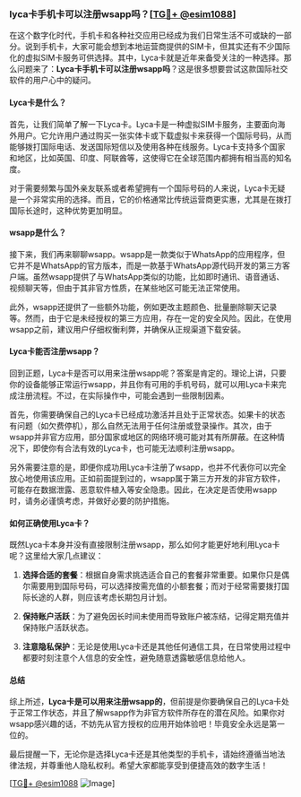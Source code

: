 ### lyca卡手机卡可以注册wsapp吗？[[TG💪+ @esim1088](https://t.me/s/esim1088)]

在这个数字化时代，手机卡和各种社交应用已经成为我们日常生活不可或缺的一部分。说到手机卡，大家可能会想到本地运营商提供的SIM卡，但其实还有不少国际化的虚拟SIM卡服务可供选择。其中，Lyca卡就是近年来备受关注的一种选择。那么问题来了：**Lyca卡手机卡可以注册wsapp吗**？这是很多想要尝试这款国际社交软件的用户心中的疑问。

#### Lyca卡是什么？

首先，让我们简单了解一下Lyca卡。Lyca卡是一种虚拟SIM卡服务，主要面向海外用户。它允许用户通过购买一张实体卡或下载虚拟卡来获得一个国际号码，从而能够拨打国际电话、发送国际短信以及使用各种在线服务。Lyca卡支持多个国家和地区，比如英国、印度、阿联酋等，这使得它在全球范围内都拥有相当高的知名度。

对于需要频繁与国外亲友联系或者希望拥有一个国际号码的人来说，Lyca卡无疑是一个非常实用的选择。而且，它的价格通常比传统运营商更实惠，尤其是在拨打国际长途时，这种优势更加明显。

#### wsapp是什么？

接下来，我们再来聊聊wsapp。wsapp是一款类似于WhatsApp的应用程序，但它并不是WhatsApp的官方版本，而是一款基于WhatsApp源代码开发的第三方客户端。虽然wsapp提供了与WhatsApp类似的功能，比如即时通讯、语音通话、视频聊天等，但由于其非官方性质，在某些地区可能无法正常使用。

此外，wsapp还提供了一些额外功能，例如更改主题颜色、批量删除聊天记录等。然而，由于它是未经授权的第三方应用，存在一定的安全风险。因此，在使用wsapp之前，建议用户仔细权衡利弊，并确保从正规渠道下载安装。

#### Lyca卡能否注册wsapp？

回到正题，Lyca卡是否可以用来注册wsapp呢？答案是肯定的。理论上讲，只要你的设备能够正常运行wsapp，并且你有可用的手机号码，就可以用Lyca卡来完成注册流程。不过，在实际操作中，可能会遇到一些限制因素。

首先，你需要确保自己的Lyca卡已经成功激活并且处于正常状态。如果卡的状态有问题（如欠费停机），那么自然无法用于任何注册或登录操作。其次，由于wsapp并非官方应用，部分国家或地区的网络环境可能对其有所屏蔽。在这种情况下，即使你有合法有效的Lyca卡，也可能无法顺利注册wsapp。

另外需要注意的是，即便你成功用Lyca卡注册了wsapp，也并不代表你可以完全放心地使用该应用。正如前面提到过的，wsapp属于第三方开发的非官方软件，可能存在数据泄露、恶意软件植入等安全隐患。因此，在决定是否使用wsapp时，请务必谨慎考虑，并做好必要的防护措施。

#### 如何正确使用Lyca卡？

既然Lyca卡本身并没有直接限制注册wsapp，那么如何才能更好地利用Lyca卡呢？这里给大家几点建议：

1. **选择合适的套餐**：根据自身需求挑选适合自己的套餐非常重要。如果你只是偶尔需要用到国际号码，可以选择按需充值的小额套餐；而对于经常需要拨打国际长途的人群，则应该考虑长期包月计划。
   
2. **保持账户活跃**：为了避免因长时间未使用而导致账户被冻结，记得定期充值并保持账户活跃状态。

3. **注意隐私保护**：无论是使用Lyca卡还是其他任何通信工具，在日常使用过程中都要时刻注意个人信息的安全性，避免随意透露敏感信息给他人。

#### 总结

综上所述，**Lyca卡是可以用来注册wsapp的**，但前提是你要确保自己的Lyca卡处于正常工作状态，并且了解wsapp作为非官方软件所存在的潜在风险。如果你对wsapp感兴趣的话，不妨先从官方授权的应用开始体验吧！毕竟安全永远是第一位的。

最后提醒一下，无论你是选择Lyca卡还是其他类型的手机卡，请始终遵循当地法律法规，并尊重他人隐私权利。希望大家都能享受到便捷高效的数字生活！

[[TG💪+ @esim1088](https://t.me/s/esim1088) ![Image](https://i.postimg.cc/4NQfJmqS/Snipaste-2025-05-13-00-14-12.png)]